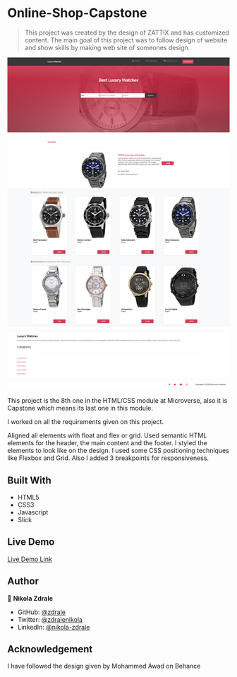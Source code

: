 # Online-Shop-Capstone
> This project was created by the design of ZATTIX and has customized content. The main goal of this project was to follow design of website and show skills by making web site of someones design.

![screenshot](Assets/Images/screenshot.png)

This project is the 8th one in the HTML/CSS module at Microverse, also it is Capstone which means its last one in this module.

I worked on all the requirements given on this project.

Aligned all elements with float and flex or grid.
Used semantic HTML elements for the header, the main content and the footer.
I styled the elements to look like on the design.
I used some CSS positioning techniques like Flexbox and Grid.
Also I added 3 breakpoints for responsiveness.
## Built With

- HTML5
- CSS3
- Javascript
- Slick
## Live Demo

[Live Demo Link](https://nostalgic-dijkstra-dddde0.netlify.app/)

## Author

👤 **Nikola Zdrale**

- GitHub: [@zdrale](https://github.com/zdrale)
- Twitter: [@zdralenikola](https://twitter.com/zdralenikola)
- LinkedIn: [@nikola-zdrale](https://www.linkedin.com/in/nikola-zdrale/)

## Acknowledgement

I have followed the design given by Mohammed Awad on Behance
